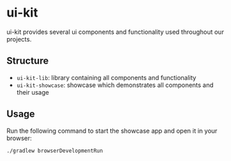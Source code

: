 # ui-kit

ui-kit provides several ui components and functionality used throughout our projects. 

## Structure
- `ui-kit-lib`: library containing all components and functionality
- `ui-kit-showcase`: showcase which demonstrates all components and their usage

## Usage

Run the following command to start the showcase app and open it in your browser: 

```./gradlew browserDevelopmentRun```